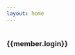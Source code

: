```yaml
---
layout: home
---
```


<div class="break-out-full-width h-full bg-averas bg-cover">
    <div class="w-3/4 m-auto flex flex-wrap items-stretch">
        <div v-for="member in members" class="w-1/3 lg:w-1/4 xl:w-1/5 p-4 mb-8 relative">
            <div class="bg-gray-faded-800 p-4 h-full text-white flex flex-col items-center">
                <img :src="member.avatar_url" class="block w-1/2">
                <h3 class="mt-8">{{member.login}}</h3>
            </div>
        </div>
    </div>
</div>


<script>
export default {
    data: () => ({
        members: []
    }),
    async created() {
        let response = await fetch('https://api.github.com/orgs/inexorgame/members')
        this.members = await response.json()
    }
}
</script>